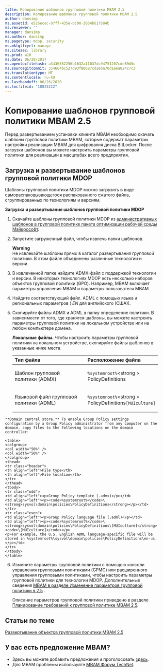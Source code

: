 ```yaml
---
title: Копирование шаблонов групповой политики MBAM 2.5
description: Копирование шаблонов групповой политики MBAM 2.5
author: dansimp
ms.assetid: e526ecec-07ff-435e-bc90-3084b617b84b
ms.reviewer: ''
manager: dansimp
ms.author: dansimp
ms.pagetype: mdop, security
ms.mktglfcycl: manage
ms.sitesec: library
ms.prod: w10
ms.date: 06/28/2017
ms.openlocfilehash: a3436552256b1632a11037dc94751207cde89d5c
ms.sourcegitcommit: 354664bc527d93f80687cd2eba70d1eea024c7c3
ms.translationtype: MT
ms.contentlocale: ru-RU
ms.lasthandoff: 06/26/2020
ms.locfileid: "10825222"
---
```

# Копирование шаблонов групповой политики MBAM 2.5


Перед развертыванием установки клиента MBAM необходимо скачать шаблоны групповой политики MBAM, которые содержат параметры настройки реализации MBAM для шифрования диска BitLocker. После загрузки шаблонов вы можете настроить параметры групповой политики для реализации в масштабах всего предприятия.

## Загрузка и развертывание шаблонов групповой политики MDOP


Шаблоны групповой политики MDOP можно загрузить в виде самораспаковывающегося распакованного сжатого файла, сгруппированных по технологиям и версиям.

**Загрузка и развертывание шаблонов групповой политики MDOP**

1. Скачайте шаблоны групповой политики MDOP из [административных шаблонов в групповой политике пакета оптимизации рабочей среды Майкрософт](https://www.microsoft.com/download/details.aspx?id=55531).

2. Запустите загруженный файл, чтобы извлечь папки шаблонов.

   **Warning**  
   Не извлекайте шаблоны прямо в каталог развертывания групповой политики. В этом файле объединены различные технологии и версии.



3. В извлеченной папке найдите ADMX-файл с поддержкой технологии и версии. В некоторых технологиях MDOP есть несколько наборов объектов групповой политики (GPO). Например, MBAM включает параметры управления MBAM и параметры пользователя MBAM.

4. Найдите соответствующий файл. ADML с помощью языка и региональных параметров ( *EN* для английского (США)).

5. Скопируйте файлы ADMX и ADML в папку определение политики. В зависимости от того, где хранятся шаблоны, вы можете настроить параметры групповой политики на локальном устройстве или на любом компьютере домена.

   **Локальные файлы.** Чтобы настроить параметры групповой политики на локальном устройстве, скопируйте файлы шаблонов в указанные ниже места.

   <table>
   <colgroup>
   <col width="50%" />
   <col width="50%" />
   </colgroup>
   <thead>
   <tr class="header">
   <th align="left">Тип файла</th>
   <th align="left">Расположение файла</th>
   </tr>
   </thead>
   <tbody>
   <tr class="odd">
   <td align="left"><p>Шаблон групповой политики (ADMX)</p></td>
   <td align="left"><p><code>%systemroot%</code>&lt;strong &gt; PolicyDefinitions</strong></p></td>
   </tr>
   <tr class="even">
   <td align="left"><p>Языковой файл групповой политики (ADML)</p></td>
   <td align="left"><p><code>%systemroot%</code>&lt;strong &gt; PolicyDefinitions</strong><code>[MUIculture]</code></p></td>
   </tr>
   </tbody>
   </table>



~~~
**Domain central store.** To enable Group Policy settings configuration by a Group Policy administrator from any computer on the domain, copy files to the following locations on the domain controller:

<table>
<colgroup>
<col width="50%" />
<col width="50%" />
</colgroup>
<thead>
<tr class="header">
<th align="left">File type</th>
<th align="left">File location</th>
</tr>
</thead>
<tbody>
<tr class="odd">
<td align="left"><p>Group Policy template (.admx)</p></td>
<td align="left"><p><code>%systemroot%</code>\<strong>sysvol\domain\policies\PolicyDefinitions</strong></p></td>
</tr>
<tr class="even">
<td align="left"><p>Group Policy language file (.adml)</p></td>
<td align="left"><p><code>%systemroot%</code>\<strong>sysvol\domain\policies\PolicyDefinitions\[MUIculture]</strong><code>\[MUIculture]</code></p>
<p>For example, the U.S. English ADML language-specific file will be stored in %systemroot%\sysvol\domain\policies\PolicyDefinitions\en-us.</p></td>
</tr>
</tbody>
</table>
~~~



6. Измените параметры групповой политики с помощью консоли управления групповыми политиками (GPMC) или расширенного управления групповыми политиками, чтобы настроить параметры групповой политики для технологии MDOP. Дополнительные сведения [MBAM в разделе Изменение параметров групповой политики в 2,5](editing-the-mbam-25-group-policy-settings.md) .

   Описание параметров групповой политики приведено в разделе [Планирование требований к групповой политике MBAM 2,5](planning-for-mbam-25-group-policy-requirements.md).


## Статьи по теме


[Развертывание объектов групповой политики MBAM 2.5](deploying-mbam-25-group-policy-objects.md)


## У вас есть предложение MBAM?
- Здесь вы можете добавить предложения и проголосовать [здесь](http://mbam.uservoice.com/forums/268571-microsoft-bitlocker-administration-and-monitoring). 
- Для MBAM проблемы используйте [MBAM Форум TechNet](https://social.technet.microsoft.com/Forums/home?forum=mdopmbam).






